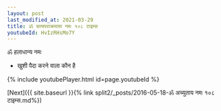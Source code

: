 ```yaml
---
layout: post
last_modified_at: 2021-03-29
title: ॐ सत्यपराक्रमाया नमः १०८ टाइम्स
youtubeId: HvIzRHsMo7Y
---
```

 
 
 ॐ हलाधान्य नमः  
 
 -  खुशी पैदा करने वाला कौन है 
 
  
 
  
 
 
 
 
 
 


{% include youtubePlayer.html id=page.youtubeId %}
 
[Next]({{ site.baseurl }}{% link  split2/_posts/2016-05-18-ॐ अच्युताय नमः १०८ टाइम्स.md%})
 
